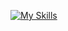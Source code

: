 [![My Skills](https://skillicons.dev/icons?i=php,postgres,redis,nginx,docker,git,go)](https://skillicons.dev)
